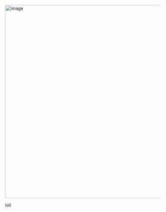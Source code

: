 <img width="532" height="625" alt="image" src="https://github.com/user-attachments/assets/c0112dfe-1494-4e68-baf4-51bc64bda316" />

loll
